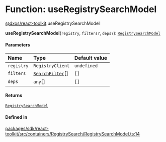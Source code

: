 # Function: useRegistrySearchModel

[@dxos/react-toolkit](../modules/dxos_react_toolkit.md).useRegistrySearchModel

**useRegistrySearchModel**(`registry`, `filters?`, `deps?`): [`RegistrySearchModel`](../classes/dxos_react_toolkit.RegistrySearchModel.md)

#### Parameters

| Name | Type | Default value |
| :------ | :------ | :------ |
| `registry` | `RegistryClient` | `undefined` |
| `filters` | [`SearchFilter`](../types/dxos_react_toolkit.SearchFilter.md)[] | `[]` |
| `deps` | `any`[] | `[]` |

#### Returns

[`RegistrySearchModel`](../classes/dxos_react_toolkit.RegistrySearchModel.md)

#### Defined in

[packages/sdk/react-toolkit/src/containers/RegistrySearch/RegistrySearchModel.ts:14](https://github.com/dxos/dxos/blob/main/packages/sdk/react-toolkit/src/containers/RegistrySearch/RegistrySearchModel.ts#L14)
